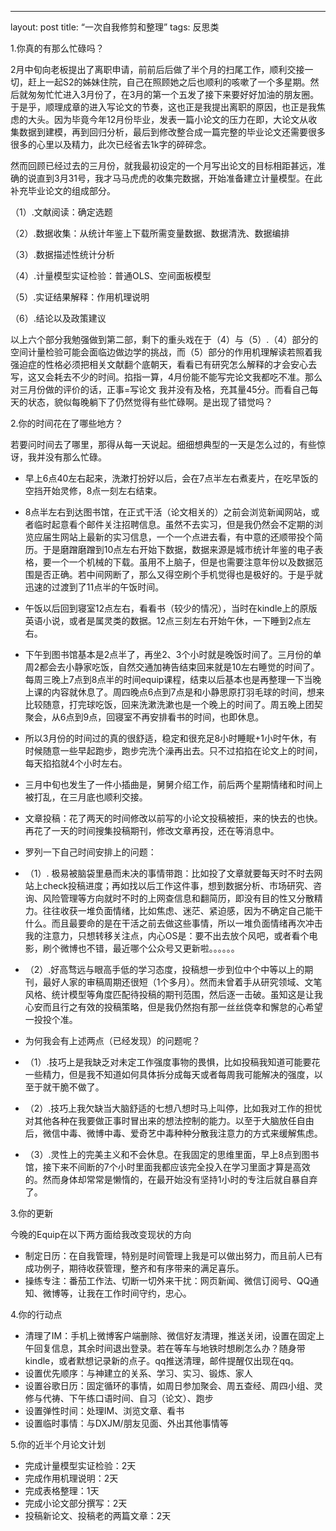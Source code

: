 ---
layout:  post
title:  “一次自我修剪和整理”
tags:  反思类

1\.你真的有那么忙碌吗？

2月中旬向老板提出了离职申请，前前后后做了半个月的扫尾工作，顺利交接一切，赶上一起S2的姊妹住院，自己在照顾她之后也顺利的咳嗽了一个多星期。然后就匆匆忙忙进入3月份了，在3月的第一个五发了接下来要好好加油的朋友圈。于是乎，顺理成章的进入写论文的节奏，这也正是我提出离职的原因，也正是我焦虑的大头。因为毕竟今年12月份毕业，发表一篇小论文的压力在即，大论文从收集数据到建模，再到回归分析，最后到修改整合成一篇完整的毕业论文还需要很多很多的心里以及精力，此次已经省去1k字的碎碎念。

然而回顾已经过去的三月份，就我最初设定的一个月写出论文的目标相距甚远，准确的说直到3月31号，我才马马虎虎的收集完数据，开始准备建立计量模型。在此补充毕业论文的组成部分。

（1）\.文献阅读：确定选题

（2）\.数据收集：从统计年鉴上下载所需变量数据、数据清洗、数据编排

（3）\.数据描述性统计分析

（4）\.计量模型实证检验：普通OLS、空间面板模型

（5）\.实证结果解释：作用机理说明

（6）\.结论以及政策建议

以上六个部分我勉强做到第二部，剩下的重头戏在于（4）与（5）.（4）部分的空间计量检验可能会面临边做边学的挑战，而（5）部分的作用机理解读若照着我强迫症的性格必须把相关文献翻个底朝天，看看已有研究怎么解释的才会安心去写，这又会耗去不少的时间。掐指一算，4月份能不能写完论文我都吃不准。那么对三月份做的评价的话，正事=写论文 我并没有及格，充其量45分。而看自己每天的状态，貌似每晚躺下了仍然觉得有些忙碌啊。是出现了错觉吗？


2\.你的时间花在了哪些地方？

若要问时间去了哪里，那得从每一天说起。细细想典型的一天是怎么过的，有些惊讶，我并没有那么忙碌。
+ 早上6点40左右起来，洗漱打扮好以后，会在7点半左右煮麦片，在吃早饭的空挡开始灵修，8点一刻左右结束。
+ 8点半左右到达图书馆，在正式干活（论文相关的）之前会浏览新闻网站，或者临时起意看个邮件关注招聘信息。虽然不去实习，但是我仍然会不定期的浏览应届生网站上最新的实习信息，一个一个点进去看，有中意的还顺带投个简历。于是磨蹭磨蹭到10点左右开始下数据，数据来源是城市统计年鉴的电子表格，要一个一个机械的下载。虽用不上脑子，但是也需要注意年份以及数据范围是否正确。若中间网断了，那么又得空刷个手机觉得也是极好的。于是乎就迅速的过渡到了11点半的午饭时间。
+ 午饭以后回到寝室12点左右，看看书（较少的情况），当时在kindle上的原版英语小说，或者是属灵类的数据。12点三刻左右开始午休，一下睡到2点左右。
+ 下午到图书馆基本是2点半了，再坐2、3个小时就是晚饭时间了。三月份的单周2都会去小静家吃饭，自然交通加祷告结束回来就是10左右睡觉的时间了。每周三晚上7点到8点半的时间equip课程，结束以后基本也是再整理一下当晚上课的内容就休息了。周四晚点6点到7点是和小静思原打羽毛球的时间，想来比较随意，打完球吃饭，回来洗漱洗漱也是一个晚上的时间了。周五晚上团契聚会，从6点到9点，回寝室不再安排看书的时间，也即休息。
+ 所以3月份的时间过的真的很舒适，稳定和很充足8小时睡眠+1小时午休，有时候随意一些早起跑步，跑步完洗个澡再出去。只不过掐掐在论文上的时间，每天掐掐就4个小时左右。
+ 三月中旬也发生了一件小插曲是，舅舅介绍工作，前后两个星期情绪和时间上被打乱，在三月底也顺利交接。
+ 文章投稿：花了两天的时间修改以前写的小论文投稿被拒，来的快去的也快。再花了一天的时间搜集投稿期刊，修改文章再投，还在等消息中。
+ 罗列一下自己时间安排上的问题：
+ （1）\. 极易被脑袋里悬而未决的事情带跑：比如投了文章就要每天时不时去网站上check投稿进度；再如找以后工作这件事，想到数据分析、市场研究、咨询、风险管理等方向就时不时的上网查信息和翻简历，即没有目的性又分散精力。往往收获一堆负面情绪，比如焦虑、迷茫、紧迫感，因为不确定自己能干什么。而且最要命的是在干活之前去做这些事情，所以一堆负面情绪再次冲击我的注意力，只想转移关注点，内心OS是：要不出去放个风吧，或者看个电影，刷个微博也不错，最近哪个公众号又更新啦。。。。。。
+ （2）\.好高骛远与眼高手低的学习态度，投稿想一步到位中个中等以上的期刊，最好人家的审稿周期还很短（1个多月）。然而未曾着手从研究领域、文笔风格、统计模型等角度匹配待投稿的期刊范围，然后逐一击破。虽知这是让我心安而且行之有效的投稿策略，但是我仍然抱有那一丝丝侥幸和懈怠的心希望一投投个准。

+ 为何我会有上述两点（已经发现）的问题呢？
+ （1）\.技巧上是我缺乏对未定工作强度事物的畏惧，比如投稿我知道可能要花一些精力，但是我不知道如何具体拆分成每天或者每周我可能解决的强度，以至于就干脆不做了。
+  （2）\.技巧上我欠缺当大脑舒适的七想八想时马上叫停，比如我对工作的担忧对其他各种在我要做正事时冒出来的想法控制的能力。以至于大脑放任自由后，微信中毒、微博中毒、爱奇艺中毒种种分散我注意力的方式来缓解焦虑。
+  （3）\.灵性上的完美主义和不会休息。在我固定的思维里面，早上8点到图书馆，接下来不间断的7个小时里面我都应该完全投入在学习里面才算是高效的。然而身体却常常是懒惰的，在最开始没有坚持1小时的专注后就自暴自弃了。

3\.你的更新

今晚的Equip在以下两方面给我改变现状的方向
+ 制定日历：在自我管理，特别是时间管理上我是可以做出努力，而且前人已有成功例子，期待收获管理，整齐和有序带来的满足喜乐。
+ 操练专注：番茄工作法、切断一切外来干扰：网页新闻、微信订阅号、QQ通知、微博等，让我在工作时间守约，忠心。

4\.你的行动点
+ 清理了IM：手机上微博客户端删除、微信好友清理，推送关闭，设置在固定上午回复信息，其余时间退出登录。若在等车与地铁时想刷怎么办？随身带kindle，或者默想记录新的点子。qq推送清理，邮件提醒仅出现在qq。
+ 设置优先顺序：与神建立的关系、学习、实习、锻炼、家人
+ 设置谷歌日历：固定循环的事情，如周日参加聚会、周五查经、周四小组、灵修与代祷、下午练口语时间、自习（论文）、跑步
+ 设置弹性时间：处理IM、浏览文章、看书
+ 设置临时事情：与DXJM/朋友见面、外出其他事情等


5\.你的近半个月论文计划
+ 完成计量模型实证检验：2天
+ 完成作用机理说明：2天
+ 完成表格整理：1天
+ 完成小论文部分撰写：2天
+ 投稿新论文、投稿老的两篇文章：2天

